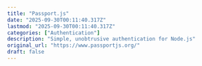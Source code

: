 ```yaml
---
title: "Passport.js"
date: "2025-09-30T00:11:40.317Z"
lastmod: "2025-09-30T00:11:40.317Z"
categories: ["Authentication"]
description: "Simple, unobtrusive authentication for Node.js"
original_url: "https://www.passportjs.org/"
draft: false
---
```

